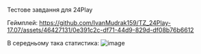 Тестове завдання для 24Play

Геймплей:
https://github.com/IvanMudrak159/TZ_24Play-17.07/assets/46427131/0e391c2c-df71-44d9-829d-df08b76b6612

В середньому така статистика:
![image](https://github.com/IvanMudrak159/TZ_24Play-17.07/assets/46427131/127f3a63-2f88-4c22-aaf7-e2ec9a0c9167)

